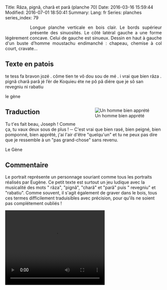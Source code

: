 Title: Râza, pignâ, charâ et parâ (planche 70)
Date: 2016-03-16 15:59:44
Modified: 2016-07-01 18:50:41
Summary: 
Lang: fr
Series: planches
series_index: 79


<figure class="image-block" style="float: left;">
  <img alt="" src="{static}/images/planche_70.png">
  <figcaption style="max-width: 180px"></figcaption>
</figure>

<p style="text-align:justify;">Longue planche verticale en bois clair. Le bords supérieur présente des sinuosités. Le côté latéral gauche a une forme légèrement concave. Celui de gauche est sinueux. Dessin en haut à gauche d'un buste d’homme moustachu endimanché : chapeau, chemise à col court, cravate…</p>

## Texte en patois
te tess fa bravon jozé . côme tien te vô dou sou de mé . i vrai que bien râza . pignâ  charâ parâ jé l’ér de  Koquieu éte ne pô pâ diére que je sô san revegniu ni rabatiu

le gène

<figure class="image-block" style="float: right;">
  <img alt="Un homme bien apprété" src="{static}/images/planche_70_detail_dessin.png">
  <figcaption style="max-width: 234px">Un homme bien apprété</figcaption>
</figure>


## Traduction
Tu t'es fait beau, Joseph ! Comme ça, tu vaux deux sous de plus !
─  C'est vrai que bien rasé, bien peigné, bien pomponné, bien apprêté, j'ai l'air d'être "quelqu'un" et tu ne peux pas dire que je ressemble à un "pas grand-chose" sans revenu.

Le Gène

## Commentaire
Le portrait représente un personnage souriant comme tous les portraits réalisés par Eugène.
Ce petit texte est surtout un jeu ludique avec la musicalité des mots " râza", "pignâ",  "charâ"  et "parâ" puis " revegniu" et "rabatiu".
Comme souvent, il s'agit également de graver dans le bois, tous ces termes difficilement traduisibles avec précision,  pour qu'ils ne soient pas complétement oubliés !






<video width="320" height="240" controls>
  <source src="https://d1njpgd0ygatdn.cloudfront.net/video_70.mp4" type="video/mp4">
</video>
